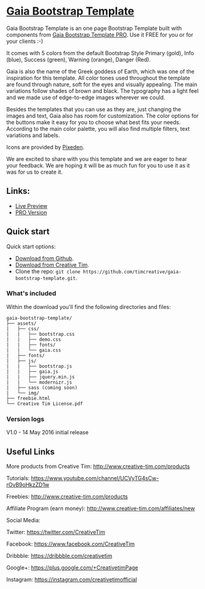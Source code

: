 # [Gaia Bootstrap Template](http://demos.creative-tim.com/gaia-bootstrap-template/freebie.html)

Gaia Bootstrap Template is an one page Bootstrap Template built with components from [Gaia Bootstrap Template PRO](http://demos.creative-tim.com/gaia-bootstrap-template-pro/index.html). Use it FREE for you or for your clients :-)

It comes with 5 colors from the default Bootstrap Style Primary (gold), Info (blue), Success (green), Warning (orange), Danger (Red).

Gaia is also the name of the Greek goddess of Earth, which was one of the inspiration for this template. All color tones used throughout the template are found through nature, soft for the eyes and visually appealing. The main variations follow shades of brown and black. The typography has a light feel and we made use of edge-to-edge images wherever we could.

Besides the templates that you can use as they are, just changing the images and text, Gaia also has room for customization. The color options for the buttons make it easy for you to choose what best fits your needs. According to the main color palette, you will also find multiple filters, text variations and labels.

Icons are provided by [Pixeden](http://themes-pixeden.com/font-demos/7-stroke/).

We are excited to share with you this template and we are eager to hear your feedback. We are hoping it will be as much fun for you to use it as it was for us to create it.


## Links:

+ [Live Preview](http://demos.creative-tim.com/gaia-bootstrap-template/freebie.html)
+ [PRO Version](http://demos.creative-tim.com/gaia-bootstrap-template-pro/index.html)

## Quick start

Quick start options:

- [Download from Github](https://github.com/timcreative/gaia-bootstrap-template/releases/tag/v1.0).
- [Download from Creative Tim](http://www.creative-tim.com/product/gaia-bootstrap-template).
- Clone the repo: `git clone https://github.com/timcreative/gaia-bootstrap-template.git`.


### What's included

Within the download you'll find the following directories and files:

```
gaia-bootstrap-template/
├── assets/
|   ├── css/
|   |   ├── bootstrap.css
|   |   ├── demo.css
|   |   ├── fonts/
|   |   └── gaia.css
|   ├── fonts/
|   ├── js/
|   |   ├── bootstrap.js
|   |   ├── gaia.js
|   |   ├── jquery.min.js
|   |   └── modernizr.js
|   ├── sass (coming soon)
|   └── img/
├── freebie.html
└── Creative Tim License.pdf

```

### Version logs

V1.0 - 14 May 2016 initial release

## Useful Links

More products from Creative Tim: <http://www.creative-tim.com/products>

Tutorials: <https://www.youtube.com/channel/UCVyTG4sCw-rOvB9oHkzZD1w>

Freebies: <http://www.creative-tim.com/products>

Affiliate Program (earn money): <http://www.creative-tim.com/affiliates/new>

Social Media:

Twitter: <https://twitter.com/CreativeTim>

Facebook: <https://www.facebook.com/CreativeTim>

Dribbble: <https://dribbble.com/creativetim>

Google+: <https://plus.google.com/+CreativetimPage>

Instagram: <https://instagram.com/creativetimofficial>
